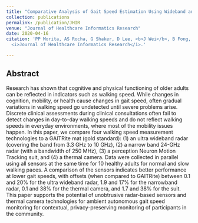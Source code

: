 ```yaml
---
title: "Comparative Analysis of Gait Speed Estimation Using Wideband and Narrowband Radars, Thermal Camera, and Motion Tracking Suit Technologies"
collection: publications
permalink: /publication/JHIR
venue: "Journal of Healthcare Informatics Research"
date: 2020-04-16
citation: 'PP Morita, AS Rocha, G Shaker, D Lee, <b>J Wei</b>, B Fong, A Thatte, A Karimi, L Xu, A Ma, A Wong, J Boger.
  <i>Journal of Healthcare Informatics Research</i>.'

---
```


## Abstract
Research has shown that cognitive and physical functioning of older adults can be reflected in indicators such as walking speed. While changes in cognition, mobility, or health cause changes in gait speed, often gradual variations in walking speed go undetected until severe problems arise. Discrete clinical assessments during clinical consultations often fail to detect changes in day-to-day walking speeds and do not reflect walking speeds in everyday environments, where most of the mobility issues happen. In this paper, we compare four walking speed measurement technologies to a GAITRite mat (gold standard): (1) an ultra wideband radar (covering the band from 3.3 GHz to 10 GHz), (2) a narrow band 24-GHz radar (with a bandwidth of 250 MHz), (3) a perception Neuron Motion Tracking suit, and (4) a thermal camera. Data were collected in parallel using all sensors at the same time for 10 healthy adults for normal and slow walking paces. A comparison of the sensors indicates better performance at lower gait speeds, with offsets (when compared to GAITRite) between 0.1 and 20% for the ultra wideband radar, 1.9 and 17% for the narrowband radar, 0.1 and 38% for the thermal camera, and 1.7 and 38% for the suit. This paper supports the potential of unobtrusive radar-based sensors and thermal camera technologies for ambient autonomous gait speed monitoring for contextual, privacy-preserving monitoring of participants in the community.
